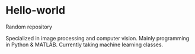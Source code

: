 # Hello-world
Random repository

Specialized in image processing and computer vision.
Mainly programming in Python & MATLAB.
Currently taking machine learning classes.
